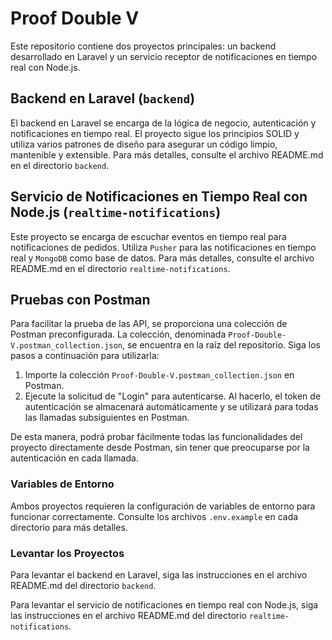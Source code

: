 # Proof Double V

Este repositorio contiene dos proyectos principales: un backend desarrollado en Laravel y un servicio receptor de notificaciones en tiempo real con Node.js.

## Backend en Laravel (`backend`)

El backend en Laravel se encarga de la lógica de negocio, autenticación y notificaciones en tiempo real. El proyecto sigue los principios SOLID y utiliza varios patrones de diseño para asegurar un código limpio, mantenible y extensible. Para más detalles, consulte el archivo README.md en el directorio `backend`.

## Servicio de Notificaciones en Tiempo Real con Node.js (`realtime-notifications`)

Este proyecto se encarga de escuchar eventos en tiempo real para notificaciones de pedidos. Utiliza `Pusher` para las notificaciones en tiempo real y `MongoDB` como base de datos. Para más detalles, consulte el archivo README.md en el directorio `realtime-notifications`.


## Pruebas con Postman

Para facilitar la prueba de las API, se proporciona una colección de Postman preconfigurada. La colección, denominada `Proof-Double-V.postman_collection.json`, se encuentra en la raíz del repositorio. Siga los pasos a continuación para utilizarla:

1. Importe la colección `Proof-Double-V.postman_collection.json` en Postman.
2. Ejecute la solicitud de "Login" para autenticarse. Al hacerlo, el token de autenticación se almacenará automáticamente y se utilizará para todas las llamadas subsiguientes en Postman.

De esta manera, podrá probar fácilmente todas las funcionalidades del proyecto directamente desde Postman, sin tener que preocuparse por la autenticación en cada llamada.

### Variables de Entorno

Ambos proyectos requieren la configuración de variables de entorno para funcionar correctamente. Consulte los archivos `.env.example` en cada directorio para más detalles.

### Levantar los Proyectos

Para levantar el backend en Laravel, siga las instrucciones en el archivo README.md del directorio `backend`.

Para levantar el servicio de notificaciones en tiempo real con Node.js, siga las instrucciones en el archivo README.md del directorio `realtime-notifications`.


